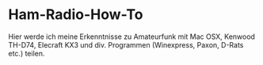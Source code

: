 # Ham-Radio-How-To

Hier werde ich meine Erkenntnisse zu Amateurfunk mit Mac OSX, Kenwood TH-D74, Elecraft KX3 und div. Programmen (Winexpress, Paxon, D-Rats etc.) teilen.
